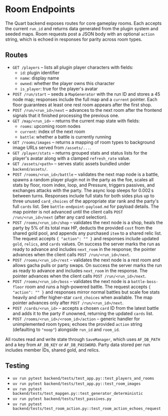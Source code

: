 # Room Endpoints

The Quart backend exposes routes for core gameplay rooms. Each accepts the
current `run_id` and returns data generated from the plugin system and seeded
maps. Room requests post a JSON body with an optional `action` string, which is
echoed in responses for parity across room types.

## Routes

- `GET /players` – lists all plugin player characters with fields:
  - `id`: plugin identifier
  - `name`: display name
  - `owned`: whether the player owns this character
  - `is_player`: true for the player's avatar
- `POST /run/start` – seeds a `MapGenerator` with the run ID and stores a 45
  node map; responses include the full map and a `current` pointer. Each floor
  guarantees at least one rest room appears after the first shop.
- `POST /run/<run_id>/next` – advances to the next room after the frontend
  signals that it finished processing the previous one.
- `GET /map/<run_id>` – returns the current map state with fields:
  - `rooms`: upcoming room nodes
  - `current`: index of the next room
  - `battle`: whether a battle is currently running
- `GET /rooms/images` – returns a mapping of room types to background image URLs
  served from `/assets/...`.
- `GET /player/stats` – returns grouped stats and status lists for the player's avatar along with a clamped `refresh_rate` value.
- `GET /assets/<path>` – serves static assets bundled under `backend/assets/`.
- `POST /rooms/<run_id>/battle` – validates the next map node is a battle,
  spawns a random player plugin not in the party as the foe, scales all stats by
  floor, room index, loop, and Pressure, triggers passives, and exchanges attacks
  with the party. The async loop sleeps for 0.002 s between turns. Responses include
  full stats for both sides plus up to three unused `card_choices` of the appropriate
  star rank and the party's full `cards` list. See `battle-endpoint-payload.md` for
  payload details. The map pointer is not advanced until the client calls
  `POST /run/<run_id>/next` (after any card selection).
- `POST /rooms/<run_id>/shop` – validates the next node is a shop, heals the
  party by 5% of its total max HP, deducts the provided `cost` from the shared
  gold pool, and appends any purchased `item` to a shared relic list. The request
  accepts `{ "action": "" }` and responses include updated `gold`, `relics`, and
  `cards` values. On success the server marks the run as ready to advance and
  includes `next_room` in the response; the pointer advances when the client
  calls `POST /run/<run_id>/next`.
- `POST /rooms/<run_id>/rest` – validates the next node is a rest room and allows
  gacha pulls or party swaps. On success the server marks the run as ready to
  advance and includes `next_room` in the response. The pointer advances when
  the client calls `POST /run/<run_id>/next`.
- `POST /rooms/<run_id>/boss` – validates the next node is a `battle-boss-floor`
  room and runs a high-powered battle. The request accepts `{ "action": "" }`
  and responses mirror normal battles but scale foe stats heavily and offer
  higher-star `card_choices` when available. The map pointer advances only after
  `POST /run/<run_id>/next`.
- `POST /cards/<run_id>` – accepts a chosen `card` ID from the latest battle and
  adds it to the party if unowned, returning the updated `cards` list.
- `POST /rooms/<run_id>/<room_id>/action` – generic handler for unimplemented room
  types; echoes the provided `action` string (defaulting to `"noop"`) alongside
  `run_id` and `room_id`.

All routes read and write state through `SaveManager`, which uses `AF_DB_PATH`
and a key from `AF_DB_KEY` or `AF_DB_PASSWORD`. Party data stored per run
includes member IDs, shared gold, and relics.

## Testing
- `uv run pytest backend/tests/test_app.py::test_players_and_rooms`
- `uv run pytest backend/tests/test_app.py::test_room_images`
- `uv run pytest backend/tests/test_mapgen.py::test_generator_deterministic`
- `uv run pytest backend/tests/test_passives.py`
- `uv run pytest backend/tests/test_room_action.py::test_room_action_echoes_request`
